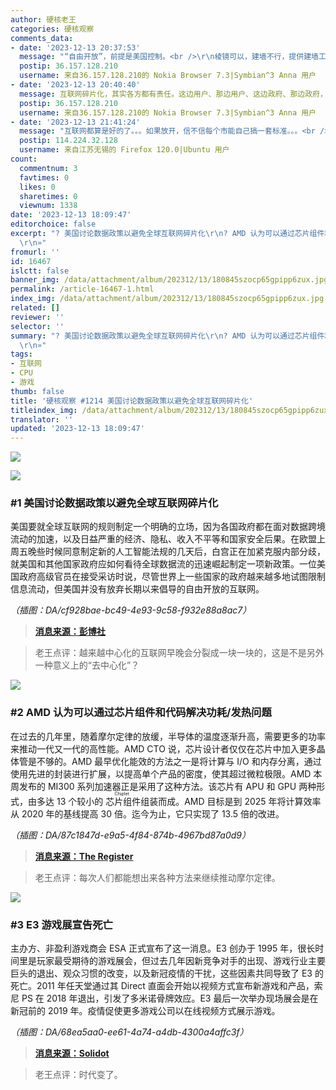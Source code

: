 ```yaml
---
author: 硬核老王
categories: 硬核观察
comments_data:
- date: '2023-12-13 20:37:53'
  message: "“自由开放”，前提是美国控制。<br />\r\n棱镜可以，建墙不行，提供建墙工具更不行。不愧是你，双标之国！"
  postip: 36.157.128.210
  username: 来自36.157.128.210的 Nokia Browser 7.3|Symbian^3 Anna 用户
- date: '2023-12-13 20:40:40'
  message: 互联网碎片化，其实各方都有责任。这边用户、那边用户、这边政府、那边政府，没有一个是无辜的
  postip: 36.157.128.210
  username: 来自36.157.128.210的 Nokia Browser 7.3|Symbian^3 Anna 用户
- date: '2023-12-13 21:41:24'
  message: "互联网都算是好的了。。。如果放开，信不信每个市能自己搞一套标准。。。<br />\r\n<br />\r\n电视才是重灾区。DTMB地面无线数字电视非得搞个奇葩格式，让某个深圳公司赚钱，导致我的某品牌电视根本收不到当地无线数字电视。。。自己放弃舆论阵地，也没谁了。。。"
  postip: 114.224.32.128
  username: 来自江苏无锡的 Firefox 120.0|Ubuntu 用户
count:
  commentnum: 3
  favtimes: 0
  likes: 0
  sharetimes: 0
  viewnum: 1338
date: '2023-12-13 18:09:47'
editorchoice: false
excerpt: "? 美国讨论数据政策以避免全球互联网碎片化\r\n? AMD 认为可以通过芯片组件和代码解决功耗/发热问题\r\n? E3 游戏展宣告死亡\r\n»
  \r\n»"
fromurl: ''
id: 16467
islctt: false
banner_img: /data/attachment/album/202312/13/180845szocp65gpipp6zux.jpg
permalink: /article-16467-1.html
index_img: /data/attachment/album/202312/13/180845szocp65gpipp6zux.jpg
related: []
reviewer: ''
selector: ''
summary: "? 美国讨论数据政策以避免全球互联网碎片化\r\n? AMD 认为可以通过芯片组件和代码解决功耗/发热问题\r\n? E3 游戏展宣告死亡\r\n»
  \r\n»"
tags:
- 互联网
- CPU
- 游戏
thumb: false
title: '硬核观察 #1214 美国讨论数据政策以避免全球互联网碎片化'
titleindex_img: /data/attachment/album/202312/13/180845szocp65gpipp6zux.jpg
translator: ''
updated: '2023-12-13 18:09:47'
---
```


![](/data/attachment/album/202312/13/180845szocp65gpipp6zux.jpg)


![](/data/attachment/album/202312/13/180856subhs1bnk4n61lec.png)


### #1 美国讨论数据政策以避免全球互联网碎片化


美国要就全球互联网的规则制定一个明确的立场，因为各国政府都在面对数据跨境流动的加速，以及日益严重的经济、隐私、收入不平等和国家安全后果。在欧盟上周五晚些时候同意制定新的人工智能法规的几天后，白宫正在加紧克服内部分歧，就美国和其他国家政府应如何看待全球数据流的迅速崛起制定一项新政策。一位美国政府高级官员在接受采访时说，尽管世界上一些国家的政府越来越多地试图限制信息流动，但美国并没有放弃长期以来倡导的自由开放的互联网。


*（插图：DA/cf928bae-bc49-4e93-9c58-f932e88a8ac7）*



> 
> **[消息来源：彭博社](https://www.bloomberg.com/news/articles/2023-12-11/us-debates-data-policy-to-avoid-a-balkanized-global-internet)**
> 
> 
> 



> 
> 老王点评：越来越中心化的互联网早晚会分裂成一块一块的，这是不是另外一种意义上的“去中心化”？
> 
> 
> 


![](/data/attachment/album/202312/13/180915iox4yyl3lply8zsy.png)


### #2 AMD 认为可以通过芯片组件和代码解决功耗/发热问题


在过去的几年里，随着摩尔定律的放缓，半导体的温度逐渐升高，需要更多的功率来推动一代又一代的高性能。AMD CTO 说，芯片设计者仅仅在芯片中加入更多晶体管是不够的。AMD 最早优化能效的方法之一是将计算与 I/O 和内存分离，通过使用先进的封装进行扩展，以提高单个产品的密度，使其超过微粒极限。AMD 本周发布的 MI300 系列加速器正是采用了这种方法。该芯片有 APU 和 GPU 两种形式，由多达 13 个较小的<ruby> 芯片组件 <rt>  Chiplet </rt></ruby>组装而成。AMD 目标是到 2025 年将计算效率从 2020 年的基线提高 30 倍。迄今为止，它只实现了 13.5 倍的改进。


*（插图：DA/87c1847d-e9a5-4f84-874b-4967bd87a0d9）*



> 
> **[消息来源：The Register](https://www.theregister.com/2023/12/08/amd_cto_interview/)**
> 
> 
> 



> 
> 老王点评：每次人们都能想出来各种方法来继续推动摩尔定律。
> 
> 
> 


![](/data/attachment/album/202312/13/180931pwipchg0tvqcj8qg.png)


### #3 E3 游戏展宣告死亡


主办方、非盈利游戏商会 ESA 正式宣布了这一消息。E3 创办于 1995 年，很长时间里是玩家最受期待的游戏展会，但过去几年因新竞争对手的出现、游戏行业主要巨头的退出、观众习惯的改变，以及新冠疫情的干扰，这些因素共同导致了 E3 的死亡。2011 年任天堂通过其 Direct 直面会开始以视频方式宣布新游戏和产品，索尼 PS 在 2018 年退出，引发了多米诺骨牌效应。E3 最后一次举办现场展会是在新冠前的 2019 年。疫情促使更多游戏公司以在线视频方式展示游戏。


*（插图：DA/68ea5aa0-ee61-4a74-a4db-4300a4affc3f）*



> 
> **[消息来源：Solidot](https://www.solidot.org/story?sid=76869)**
> 
> 
> 



> 
> 老王点评：时代变了。
> 
> 
>